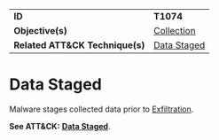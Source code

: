 |||
|---------|------------------------|
|**ID**|**T1074**|
|**Objective(s)**|[Collection](https://github.com/MBCProject/mbc-markdown/tree/master/collection)|
|**Related ATT&CK Technique(s)**|[Data Staged](https://attack.mitre.org/techniques/T1074/)|

Data Staged
===========
Malware stages collected data prior to [Exfiltration](https://github.com/MBCProject/mbc-markdown/tree/master/exfiltration).

**See ATT&CK:** [**Data Staged**](https://attack.mitre.org/techniques/T1074/).